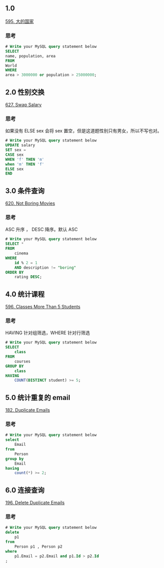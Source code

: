 ## 1.0 
[595. 大的国家](https://leetcode.com/problems/big-countries/)

### 思考
```sql
# Write your MySQL query statement below
SELECT 
name, population, area
FROM 
World
WHERE 
area > 3000000 or population > 25000000;
```

## 2.0 性别交换
[627. Swap Salary](https://leetcode.com/problems/swap-salary/)

### 思考
如果没有 ELSE sex 会将 sex 置空，但是这道题性别只有男女，所以不写也对。

```sql
# Write your MySQL query statement below
UPDATE salary
SET sex =
CASE sex
WHEN 'f' THEN 'm'
when 'm' THEN 'f'
ELSE sex
END
```

## 3.0 条件查询
[620. Not Boring Movies](https://leetcode.com/problems/not-boring-movies/)

### 思考
ASC 升序 ， DESC 降序。默认 ASC
```sql
# Write your MySQL query statement below
SELECT *
FROM 
    cinema
WHERE
    id % 2 = 1 
    AND description != "boring"
ORDER BY 
    rating DESC;
```

## 4.0 统计课程
[596. Classes More Than 5 Students](https://leetcode.com/problems/classes-more-than-5-students/)
### 思考
HAVING 针对组筛选，WHERE 针对行筛选
```sql
# Write your MySQL query statement below
SELECT 
    class
FROM
    courses
GROUP BY
    class
HAVING 
    COUNT(DISTINCT student) >= 5;
```

## 5.0 统计重复的 email
[182. Duplicate Emails](https://leetcode.com/problems/duplicate-emails/)
### 思考
```sql
# Write your MySQL query statement below
select
    Email
from
    Person
group by 
    Email
having 
    count(*) >= 2;
```

## 6.0 连接查询
[196. Delete Duplicate Emails](https://leetcode.com/problems/delete-duplicate-emails/)

### 思考
```sql
# Write your MySQL query statement below
delete
    p1
from
    Person p1 , Person p2
where 
    p1.Email = p2.Email and p1.Id > p2.Id
;
```

